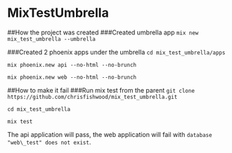 # MixTestUmbrella

##How the project was created
###Created umbrella app
`mix new mix_test_umbrella --umbrella`

###Created 2 phoenix apps under the umbrella
`cd mix_test_umbrella/apps`

`mix phoenix.new api --no-html --no-brunch`

`mix phoenix.new web --no-html --no-brunch`


##How to make it fail
###Run mix test from the parent
`git clone https://github.com/chrisfishwood/mix_test_umbrella.git`

`cd mix_test_umbrella`

`mix test`

The api application will pass, the web application will fail with `database "web\_test" does not exist`.
